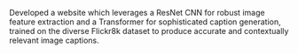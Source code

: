 Developed a website which leverages a ResNet CNN for robust image feature extraction and a Transformer for sophisticated caption generation, trained on the diverse Flickr8k dataset to produce accurate and contextually relevant image captions.
